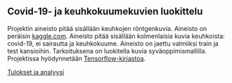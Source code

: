 ## Covid-19- ja keuhkokuumekuvien luokittelu

Projektin aineisto pitää sisällään keuhkojen röntgenkuvia. Aineisto on peräisin [kaggle.com](https://www.kaggle.com/pranavraikokte/covid19-image-dataset). Aineisto pitää sisällään kolmenlaisia kuvia keuhkoista: covid-19, ei sairautta ja keuhkokuume. Aineisto on jaettu valmiiksi train ja test kansioihin. Tarkoituksena on luokitella kuvia syväoppimismallilla. Projektissa hyödynnetään [Tensorflow-kirjastoa](https://www.tensorflow.org/).


[Tulokset ja analyysi](Codeacademy/Kuvantunnistus/src/dokumentaatio/tulokset.MD)